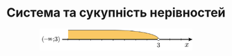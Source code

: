 # Система та сукупність нерівностей

<div class="space"><p align="center"><img align="middle" width="70%" height="70%" class="image" src="../pics/p14_27.png"/></p></div>